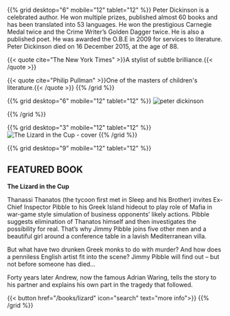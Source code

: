 <span></span>
{{% grid desktop="6" mobile="12" tablet="12" %}}
Peter Dickinson is a celebrated author. He won multiple prizes,
published almost 60 books and has been translated into 53 languages.
He won the prestigious Carnegie Medal twice and the Crime Writer’s
Golden Dagger twice. He is also a published poet. He was awarded the
O.B.E in 2009 for services to literature. Peter Dickinson died on 16
December 2015, at the age of 88.

{{< quote cite="The New York Times" >}}A stylist of subtle brilliance.{{< /quote >}}

{{< quote cite="Philip Pullman" >}}One of the masters of children's literature.{{< /quote >}}
{{% /grid %}}

{{% grid desktop="6" mobile="12" tablet="12" %}}
![peter dickinson](/images/peter.jpg)

{{% /grid %}}

{{% grid desktop="3" mobile="12" tablet="12" %}}
![The Lizard in the Cup - cover](/images/covers/lizard-in-the-cup-us-2015-open-road-1-thumbnail.jpg)
{{% /grid %}}

{{% grid desktop="9" mobile="12" tablet="12" %}}
## FEATURED BOOK

**The Lizard in the Cup**

Thanassi Thanatos (the tycoon first met in Sleep and his Brother) invites Ex-Chief Inspector Pibble to his Greek Island hideout to play role of Mafia in war-game style simulation of business opponents’ likely actions. Pibble suggests elimination of Thanatos himself and then investigates the possibility for real. That’s why Jimmy Pibble joins five other men and a beautiful girl around a conference table in a lavish Mediterranean villa.

But what have two drunken Greek monks to do with murder? And how does a penniless English artist fit into the scene? Jimmy Pibble will find out – but not before someone has died…

Forty years later Andrew, now the famous Adrian Waring, tells the story to his partner and explains his own part in the tragedy that followed.


 {{< button href="/books/lizard" icon="search" text="more info">}}
{{% /grid %}}
